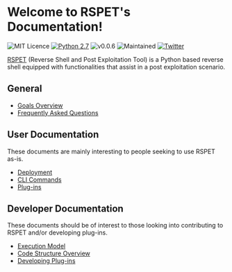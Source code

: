 # Welcome to RSPET's Documentation!

![MIT Licence](https://img.shields.io/badge/Licence-MIT_Licence-red.svg?style=plastic)
[![Python 2.7](https://img.shields.io/badge/Python-2.7-yellow.svg?style=plastic)](https://www.python.org/)
![v0.0.6](https://img.shields.io/badge/Release-v0.2.0-orange.svg?style=plastic)
![Maintained](https://img.shields.io/badge/Maintained-Yes-green.svg?style=plastic)
[![Twitter](https://img.shields.io/badge/Twitter-@TheRSPET-blue.svg?style=plastic)](https://twitter.com/theRSPET)

[RSPET](https://github.com/panagiks/RSPET) (Reverse Shell and Post Exploitation Tool) is a Python based reverse shell
equipped with functionalities that assist in a post exploitation scenario.

## General

* [Goals Overview](/goals)
* [Frequently Asked Questions](/faq)

## User Documentation

These documents are mainly interesting to people seeking to use RSPET as-is.

* [Deployment](/deploy)
* [CLI Commands](/cli)
* [Plug-ins](/plug_ins)

## Developer Documentation

These documents should be of interest to those looking into contributing to
RSPET and/or developing plug-ins.

* [Execution Model](/execution_model)
* [Code Structure Overview](/code_structure)
* [Developing Plug-ins](/dev)

